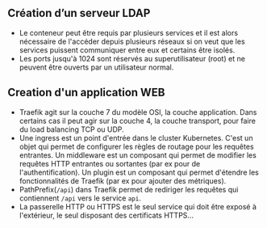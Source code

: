 ## Création d’un serveur LDAP

- Le conteneur peut être requis par plusieurs services et il est alors nécessaire de l'accéder depuis plusieurs réseaux si on veut que les services puissent communiquer entre eux et certains être isolés.
- Les ports jusqu'à 1024 sont réservés au superutilisateur (root) et ne peuvent être ouverts par un utilisateur normal.

## Creation d'un application WEB

- Traefik agit sur la couche 7 du modèle OSI, la couche application.
Dans certains cas il peut agir sur la couche 4, la couche transport, pour faire du load balancing TCP ou UDP.
- Une ingress est un point d'entrée dans le cluster Kubernetes. C'est un objet qui permet de configurer les règles de routage pour les requêtes entrantes.
Un middleware est un composant qui permet de modifier les requêtes HTTP entrantes ou sortantes (par ex pour de l'authentification).
Un plugin est un composant qui permet d'étendre les fonctionnalités de Traefik (par ex pour ajouter des métriques).
- PathPrefix(`/api`) dans Traefik permet de rediriger les requêtes qui contiennent `/api` vers le service `api`.
- La passerelle HTTP ou HTTPS est le seul service qui doit être exposé à l'extérieur, le seul disposant des certificats HTTPS...